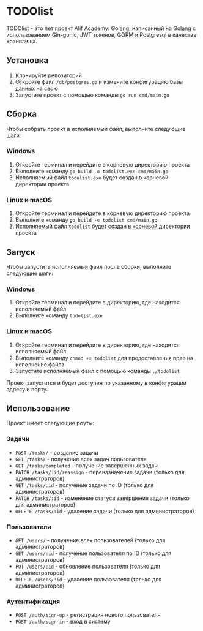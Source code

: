 # TODOlist

TODOlist - это пет проект Alif Academy: Golang, написанный на Golang с использованием Gin-gonic, JWT токенов, GORM и Postgresql в качестве хранилища.

## Установка

1. Клонируйте репозиторий
2. Откройте файл `/db/postgres.go` и измените конфигурацию базы данных на свою
3. Запустите проект с помощью команды `go run cmd/main.go`

## Сборка

Чтобы собрать проект в исполняемый файл, выполните следующие шаги:

### Windows
1. Откройте терминал и перейдите в корневую директорию проекта
2. Выполните команду `go build -o todolist.exe cmd/main.go`
3. Исполняемый файл `todolist.exe` будет создан в корневой директории проекта

### Linux и macOS
1. Откройте терминал и перейдите в корневую директорию проекта
2. Выполните команду `go build -o todolist cmd/main.go`
3. Исполняемый файл `todolist` будет создан в корневой директории проекта

## Запуск

Чтобы запустить исполняемый файл после сборки, выполните следующие шаги:

### Windows
1. Откройте терминал и перейдите в директорию, где находится исполняемый файл
2. Выполните команду `todolist.exe`

### Linux и macOS
1. Откройте терминал и перейдите в директорию, где находится исполняемый файл
2. Выполните команду `chmod +x todolist` для предоставления прав на исполнение файла
3. Запустите исполняемый файл с помощью команды `./todolist`

Проект запустится и будет доступен по указанному в конфигурации адресу и порту.

## Использование

Проект имеет следующие роуты:

### Задачи
- `POST /tasks/` - создание задачи
- `GET /tasks/` - получение всех задач пользователя
- `GET /tasks/completed` - получение завершенных задач
- `PATCH /tasks/:id/reassign` - переназначение задачи (только для администраторов)
- `GET /tasks/:id` - получение задачи по ID (только для администраторов)
- `PATCH /tasks/:id` - изменение статуса завершения задачи (только для администраторов)
- `DELETE /tasks/:id` - удаление задачи (только для администраторов)

### Пользователи
- `GET /users/` - получение всех пользователей (только для администраторов)
- `GET /users/:id` - получение пользователя по ID (только для администраторов)
- `PUT /users/:id` - обновление пользователя (только для администраторов)
- `DELETE /users/:id` - удаление пользователя (только для администраторов)

### Аутентификация
- `POST /auth/sign-up` - регистрация нового пользователя
- `POST /auth/sign-in` - вход в систему
